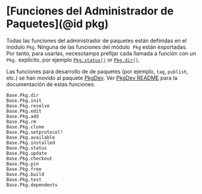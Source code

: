 # [Funciones del Administrador de Paquetes](@id pkg)

Todas las funciones del administrador de paquetes están definidas en el módulo `Pkg`. Ninguna de las funciones del módulo  `Pkg` están exportadas. Por tanto, para usarlas, necesotamps prefijar cada llamada a función con un `Pkg.` explícito, por ejemplo [`Pkg.status()`](@ref) or [`Pkg.dir()`](@ref).

Las funciones para desarrollo de de paquetes (por ejemplo, `tag`, `publish`, etc.) se han movido al paquete [PkgDev](https://github.com/JuliaLang/PkgDev.jl). Ver [PkgDev README](https://github.com/JuliaLang/PkgDev.jl/blob/master/README.md) para la documentación de estas funciones.

```@docs
Base.Pkg.dir
Base.Pkg.init
Base.Pkg.resolve
Base.Pkg.edit
Base.Pkg.add
Base.Pkg.rm
Base.Pkg.clone
Base.Pkg.setprotocol!
Base.Pkg.available
Base.Pkg.installed
Base.Pkg.status
Base.Pkg.update
Base.Pkg.checkout
Base.Pkg.pin
Base.Pkg.free
Base.Pkg.build
Base.Pkg.test
Base.Pkg.dependents
```

